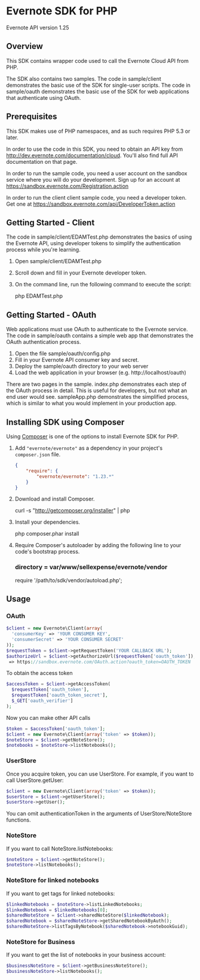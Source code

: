 Evernote SDK for PHP
=========================================

Evernote API version 1.25

Overview
--------
This SDK contains wrapper code used to call the Evernote Cloud API from PHP.

The SDK also contains two samples. The code in sample/client demonstrates the basic use of the SDK for single-user scripts. The code in sample/oauth demonstrates the basic use of the SDK for web applications that authenticate using OAuth.

Prerequisites
-------------
This SDK makes use of PHP namespaces, and as such requires PHP 5.3 or later.

In order to use the code in this SDK, you need to obtain an API key from http://dev.evernote.com/documentation/cloud. You'll also find full API documentation on that page.

In order to run the sample code, you need a user account on the sandbox service where you will do your development. Sign up for an account at https://sandbox.evernote.com/Registration.action 

In order to run the client client sample code, you need a developer token. Get one at https://sandbox.evernote.com/api/DeveloperToken.action

Getting Started - Client
------------------------
The code in sample/client/EDAMTest.php demonstrates the basics of using the Evernote API, using developer tokens to simplify the authentication process while you're learning. 

1. Open sample/client/EDAMTest.php
2. Scroll down and fill in your Evernote developer token.
3. On the command line, run the following command to execute the script:

    php EDAMTest.php

Getting Started - OAuth
-----------------------
Web applications must use OAuth to authenticate to the Evernote service. The code in sample/oauth contains a simple web app that demonstrates the OAuth authentication process.

1. Open the file sample/oauth/config.php
2. Fill in your Evernote API consumer key and secret.
3. Deploy the sample/oauth directory to your web server
4. Load the web application in your browser (e.g. http://localhost/oauth)

There are two pages in the sample. index.php demonstrates each step of the OAuth process in detail. This is useful for developers, but not what an end user would see. sampleApp.php demonstrates the simplified process, which is similar to what you would implement in your production app.

Installing SDK using Composer
-----------------------------
Using [Composer](http://getcomposer.org) is one of the options to install Evernote SDK for PHP.

1. Add `"evernote/evernote"` as a dependency in your project's `composer.json` file.

    ```json
    {
        "require": {
            "evernote/evernote": "1.23.*"
        }
    }
    ```

1. Download and install Composer.

    curl -s "http://getcomposer.org/installer" | php

1. Install your dependencies.

    php composer.phar install

1. Require Composer's autoloader by adding the following line to your code's bootstrap process.
    ### directory = var/www/sellexpense/evernote/vendor ###
    require '/path/to/sdk/vendor/autoload.php';

Usage
-----
### OAuth ###
```php
$client = new Evernote\Client(array(
  'consumerKey' => 'YOUR CONSUMER KEY',
  'consumerSecret' => 'YOUR CONSUMER SECRET'
));
$requestToken = $client->getRequestToken('YOUR CALLBACK URL');
$authorizeUrl = $client->getAuthorizeUrl($requestToken['oauth_token']);
 => https://sandbox.evernote.com/OAuth.action?oauth_token=OAUTH_TOKEN
```
To obtain the access token
```php
$accessToken = $client->getAccessToken(
  $requestToken['oauth_token'],
  $requestToken['oauth_token_secret'],
  $_GET['oauth_verifier']
);
```
Now you can make other API calls
```php
$token = $accessToken['oauth_token'];
$client = new Evernote\Client(array('token' => $token));
$noteStore = $client->getNoteStore();
$notebooks = $noteStore->listNotebooks();
```

### UserStore ###
Once you acquire token, you can use UserStore. For example, if you want to call UserStore.getUser:
```php
$client = new Evernote\Client(array('token' => $token));
$userStore = $client->getUserStore();
$userStore->getUser();
```
You can omit authenticationToken in the arguments of UserStore/NoteStore functions.

### NoteStore ###
If you want to call NoteStore.listNotebooks:
```php
$noteStore = $client->getNoteStore();
$noteStore->listNotebooks();
```

### NoteStore for linked notebooks ###
If you want to get tags for linked notebooks:
```php
$linkedNotebooks = $noteStore->listLinkedNotebooks;
$linkedNotebook = $linkedNotebooks[0];
$sharedNoteStore = $client->sharedNoteStore($linkedNotebook);
$sharedNotebook = $sharedNoteStore->getSharedNotebookByAuth();
$sharedNoteStore->listTagsByNotebook($sharedNotebook->notebookGuid);
```

### NoteStore for Business ###
If you want to get the list of notebooks in your business account:
```php
$businessNoteStore = $client->getBusinessNoteStore();
$businessNoteStore->listNotebooks();
```
